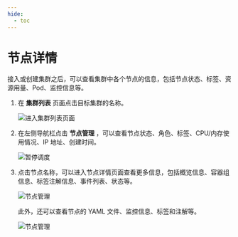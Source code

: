 ```yaml
---
hide:
  - toc
---
```


# 节点详情

接入或创建集群之后，可以查看集群中各个节点的信息，包括节点状态、标签、资源用量、Pod、监控信息等。

1. 在 __集群列表__ 页面点击目标集群的名称。

    ![进入集群列表页面](https://docs.daocloud.io/daocloud-docs-images/docs/kpanda/images/schedule01.png)

2. 在左侧导航栏点击 __节点管理__ ，可以查看节点状态、角色、标签、CPU/内存使用情况、IP 地址、创建时间。

    ![暂停调度](https://docs.daocloud.io/daocloud-docs-images/docs/kpanda/images/node-details01.png)

3. 点击节点名称，可以进入节点详情页面查看更多信息，包括概览信息、容器组信息、标签注解信息、事件列表、状态等。

    ![节点管理](https://docs.daocloud.io/daocloud-docs-images/docs/kpanda/images/node-details02.png)

    此外，还可以查看节点的 YAML 文件、监控信息、标签和注解等。

    ![节点管理](https://docs.daocloud.io/daocloud-docs-images/docs/kpanda/images/node-details03.png)